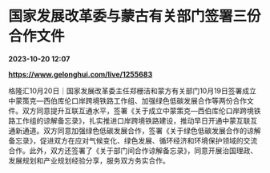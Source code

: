 # 国家发展改革委与蒙古有关部门签署三份合作文件

**2023-10-20 12:07**

**https://www.gelonghui.com/live/1255683**

格隆汇10月20日｜国家发展改革委主任郑栅洁和蒙方有关部门10月19日签署成立中蒙策克—西伯库伦口岸跨境铁路工作组、加强绿色低碳发展合作等两份合作文件。双方同意提升互联互通水平，签署《关于成立中蒙策克—西伯库伦口岸跨境铁路工作组的谅解备忘录》，扎实推进口岸跨境铁路建设，推动早日开通中蒙互联互通新通道。双方同意加强绿色低碳发展合作，签署《关于绿色低碳发展合作的谅解备忘录》，促进双方在应对气候变化、绿色发展、循环经济和环境保护领域的交流合作。此外，双方还签署了《关于部门间合作谅解备忘录》，同意开展治国理政、发展规划和产业规划经验分享，服务双方务实合作。